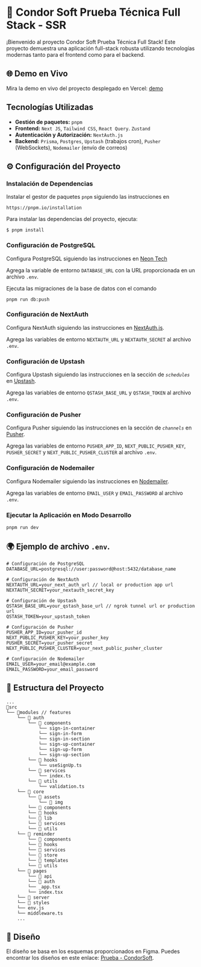 # 🦅 Condor Soft Prueba Técnica Full Stack - SSR

¡Bienvenido al proyecto Condor Soft Prueba Técnica Full Stack! Este proyecto demuestra una aplicación full-stack robusta utilizando tecnologías modernas tanto para el frontend como para el backend.

## 🌐 Demo en Vivo
Mira la demo en vivo del proyecto desplegado en Vercel:
[demo](https://condor-soft-full-stack-test-ssr.vercel.app/)

## Tecnologías Utilizadas

- **Gestión de paquetes:** `pnpm`
- **Frontend:** `Next JS`, `Tailwind CSS`, `React Query`. `Zustand`
- **Autenticación y Autorización:** `NextAuth.js`
- **Backend:** `Prisma`, `Postgres`, `Upstash` (trabajos cron), `Pusher `(WebSockets), `Nodemailer` (envío de correos)


## ⚙️ Configuración del Proyecto

### Instalación de Dependencias

Instalar el gestor de paquetes `pnpm` siguiendo las instrucciones en

```
https://pnpm.io/installation
```
Para instalar las dependencias del proyecto, ejecuta:

```
$ pnpm install
```

### Configuración de PostgreSQL
Configura PostgreSQL siguiendo las instrucciones en [Neon Tech](https://neon.tech/)

 Agrega la variable de entorno `DATABASE_URL` con la URL proporcionada en un archivo `.env`.

Ejecuta las migraciones de la base de datos con el comando

```
pnpm run db:push
```

### Configuración de NextAuth
Configura NextAuth siguiendo las instrucciones en [NextAuth.js](https://next-auth.js.org/getting-started/example).

Agrega las variables de entorno `NEXTAUTH_URL` y `NEXTAUTH_SECRET` al archivo `.env`.

### Configuración de Upstash

Configura Upstash siguiendo las instrucciones en la sección de *`schedules`* en [Upstash](https://upstash.com/docs/qstash/features/schedules).

Agrega las variables de entorno `QSTASH_BASE_URL` y `QSTASH_TOKEN` al archivo `.env`.


### Configuración de Pusher

Configura Pusher siguiendo las instrucciones en la sección de *`channels`* en [Pusher](https://pusher.com/docs/channels/getting_started/javascript/?ref=docs-index).

Agrega las variables de entorno `PUSHER_APP_ID`, `NEXT_PUBLIC_PUSHER_KEY`, `PUSHER_SECRET` y `NEXT_PUBLIC_PUSHER_CLUSTER` al archivo `.env`.


### Configuración de Nodemailer

Configura Nodemailer siguiendo las instrucciones en [Nodemailer](https://nodemailer.com/).

Agrega las variables de entorno `EMAIL_USER` y `EMAIL_PASSWORD` al archivo `.env`.

### Ejecutar la Aplicación en Modo Desarrollo
```
pnpm run dev
```

## 🌍 Ejemplo de archivo `.env`.
```
# Configuración de PostgreSQL
DATABASE_URL=postgresql://user:password@host:5432/database_name

# Configuración de NextAuth
NEXTAUTH_URL=your_next_auth_url // local or production app url
NEXTAUTH_SECRET=your_nextauth_secret_key

# Configuración de Upstash
QSTASH_BASE_URL=your_qstash_base_url // ngrok tunnel url or production url
QSTASH_TOKEN=your_upstash_token

# Configuración de Pusher
PUSHER_APP_ID=your_pusher_id
NEXT_PUBLIC_PUSHER_KEY=your_pusher_key
PUSHER_SECRET=your_pusher_secret
NEXT_PUBLIC_PUSHER_CLUSTER=your_next_public_pusher_cluster

# Configuración de Nodemailer
EMAIL_USER=your_email@example.com
EMAIL_PASSWORD=your_email_password

```
## 📂 Estructura del Proyecto
```
...
📁src
└── 📁modules // features
    └── 📁 auth
        └── 📁 components
            └── sign-in-container
            └── sign-in-form
            └── sign-in-section
            └── sign-up-container
            └── sign-up-form
            └── sign-up-section
        └── 📁 hooks
            └── useSignUp.ts
        └── 📁 services
            └── index.ts
        └── 📁 utils
            └── validation.ts
    └── 📁 core
        └── 📁 assets
            └── 📁 img
        └── 📁 components
        └── 📁 hooks
        └── 📁 lib
        └── 📁 services
        └── 📁 utils
    └── 📁 reminder
        └── 📁 components
        └── 📁 hooks
        └── 📁 services
        └── 📁 store
        └── 📁 templates
        └── 📁 utils
    └── 📁 pages
        └── 📁 api
        └── 📁 auth
        └── _app.tsx
        └── index.tsx
    └── 📁 server
    └── 📁 styles
    └── env.js
    └── middleware.ts
    ...
```

## 🎨 Diseño

El diseño se basa en los esquemas proporcionados en Figma. Puedes encontrar los diseños en este enlace: [Prueba - CondorSoft](https://www.figma.com/design/EZLhCjYcr4vDxSE3mpZVr6/Technical-Test?node-id=0-1&t=eMK8tASYXG55hbX9-0).

